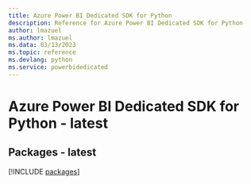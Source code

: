```yaml
---
title: Azure Power BI Dedicated SDK for Python
description: Reference for Azure Power BI Dedicated SDK for Python
author: lmazuel
ms.author: lmazuel
ms.data: 03/13/2023
ms.topic: reference
ms.devlang: python
ms.service: powerbidedicated
---
```

# Azure Power BI Dedicated SDK for Python - latest
## Packages - latest
[!INCLUDE [packages](power-bi-dedicated-index.md)]